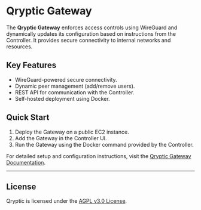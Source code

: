 # Qryptic Gateway

The **Qryptic Gateway** enforces access controls using WireGuard and dynamically updates its configuration based on instructions from the Controller. It provides secure connectivity to internal networks and resources.

## Key Features
- WireGuard-powered secure connectivity.
- Dynamic peer management (add/remove users).
- REST API for communication with the Controller.
- Self-hosted deployment using Docker.

## Quick Start
1. Deploy the Gateway on a public EC2 instance.
2. Add the Gateway in the Controller UI.
3. Run the Gateway using the Docker command provided by the Controller.

For detailed setup and configuration instructions, visit the [Qryptic Gateway Documentation](https://docs.qryptic.app/).

---

## License
Qryptic is licensed under the [AGPL v3.0 License](./LICENSE).
